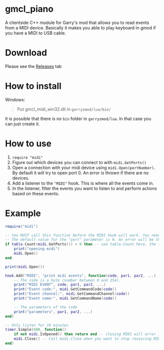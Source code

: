 gmcl_piano
================

A clientside C++ module for Garry's mod that allows you to read events from a MIDI device. Basically it makes you able to play keyboard in gmod if you have a MIDI to USB cable.

# Download
Please see the [Releases](https://github.com/FPtje/gmcl_midi/releases) tab

# How to install
Windows:

> Put gmcl_midi_win32.dll in `garrysmod/lua/bin/`

It is possible that there is no `bin` folder in `garrysmod/lua`. In that case you can just create it.


# How to use
1. `require "midi"`
2. Figure out which devices you can connect to with `midi.GetPorts()`
3. Open a connection with your midi device using `midi.Open(portNumber)`. By default it will try to open port 0. An error is thrown if there are no devices.
4. Add a listener to the `"MIDI"` hook. This is where all the events come in.
5. In the listener, filter the events you want to listen to and perform actions based on these events.

# Example
```Lua
require("midi")

-- You MUST call this function before the MIDI hook will work. You need to connect to the actual MIDI device.
-- The default value for the "port" parameter is 0. An error will be thrown if there are no MIDI devices connected to the PC. Hence the check.
if table.Count(midi.GetPorts()) > 0 then -- use table.Count here, the first index is 0
    print("opening midi")
    midi.Open()
end

print(midi.Open())

hook.Add("MIDI", "print midi events", function(code, par1, par2, ...)
    -- The code is a byte (number between 0 and 254).
    print("MIDI EVENT", code, par1, par2, ...)
    print("Event code:", midi.GetCommandCode(code))
    print("Event channel:", midi.GetCommandChannel(code))
    print("Event name:", midi.GetCommandName(code))

    -- The parameters of the code
    print("parameters", par1, par2, ...)
end)

-- Only listen for 10 minutes
timer.Simple(600, function()
    if not midi.IsOpened() then return end -- closing MIDI will error if it isn't opened
    midi.Close() -- Call midi.Close when you want to stop receiving MIDI events. Closing is NOT obligatory.
end)
```
